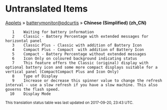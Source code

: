 # Untranslated Items
[Applets](../../../README.md) &#187; [batterymonitor@pdcurtis](../README.md) &#187; **Chinese (Simplified) (zh_CN)**

       1	Waiting for battery information
       2	Classic - Battery Percentage with extended messages for horizontal panel
       3	Classic Plus - Classic with addition of Battery Icon
       4	Compact Plus - Compact  with addition of Battery Icon
       5	Compact - Battery Percentage without extended messages
       6	Icon Only on coloured background indicating status
       7	This feature offers the Classic (original) display with optional battery icon and some more compact displays suitable for a vertical panel (CompactCompact Plus and Icon Only)
       8	Type of Display
       9	Increase or decrease this spinner value to change the refresh interval - use a slow refresh if you have a slow machine. This also governs the flash speed.
      10	Display Mode

<sup>This translation status table was last updated on 2017-09-20, 23:43 UTC.</sup>
